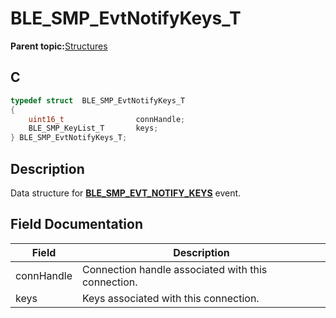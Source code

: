 # BLE\_SMP\_EvtNotifyKeys\_T

**Parent topic:**[Structures](GUID-636B185D-E80D-4839-A443-EF1750F1D2B1.md)

## C

```c
typedef struct  BLE_SMP_EvtNotifyKeys_T
{
    uint16_t                connHandle;
    BLE_SMP_KeyList_T       keys;
} BLE_SMP_EvtNotifyKeys_T;
```

## Description

Data structure for **[BLE\_SMP\_EVT\_NOTIFY\_KEYS](GUID-44DDD565-77DC-4EFE-8B89-5E5C986FCB3D.md)** event.

## Field Documentation

|Field|Description|
|-----|-----------|
|connHandle|Connection handle associated with this connection.|
|keys|Keys associated with this connection.|

